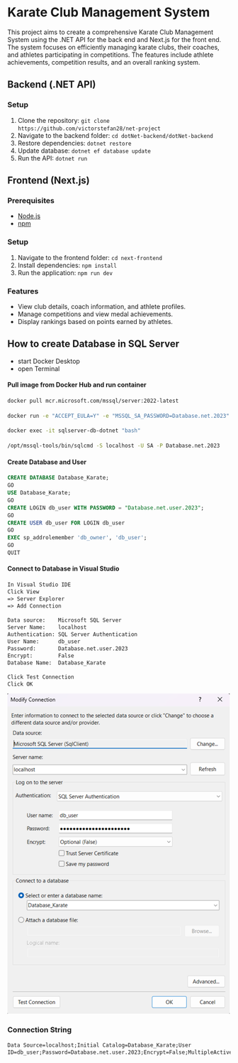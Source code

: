 ﻿# Karate Club Management System

This project aims to create a comprehensive Karate Club Management System using the .NET API for the back end and Next.js for the front end. The system focuses on efficiently managing karate clubs, their coaches, and athletes participating in competitions. The features include athlete achievements, competition results, and an overall ranking system.
## Backend (.NET API)

### Setup
1. Clone the repository: `git clone https://github.com/victorstefan28/net-project`
2. Navigate to the backend folder: `cd dotNet-backend/dotNet-backend`
3. Restore dependencies: `dotnet restore`
4. Update database: `dotnet ef database update`
5. Run the API: `dotnet run`

## Frontend (Next.js)

### Prerequisites
- [Node.js](https://nodejs.org/)
- [npm](https://www.npmjs.com/)

### Setup
1. Navigate to the frontend folder: `cd next-frontend`
2. Install dependencies: `npm install`
3. Run the application: `npm run dev`

### Features
- View club details, coach information, and athlete profiles.
- Manage competitions and view medal achievements.
- Display rankings based on points earned by athletes.

## How to create Database in SQL Server

- start Docker Desktop
- open Terminal

#### Pull image from Docker Hub and run container
```bash
docker pull mcr.microsoft.com/mssql/server:2022-latest

docker run -e "ACCEPT_EULA=Y" -e "MSSQL_SA_PASSWORD=Database.net.2023" -p 1433:1433 --name sqlserver-db-dotnet --hostname dotnet -d  mcr.microsoft.com/mssql/server:2022-latest

docker exec -it sqlserver-db-dotnet "bash"

/opt/mssql-tools/bin/sqlcmd -S localhost -U SA -P Database.net.2023
```
#### Create Database and User
```sql
CREATE DATABASE Database_Karate;
GO
USE Database_Karate;
GO
CREATE LOGIN db_user WITH PASSWORD = "Database.net.user.2023";
GO
CREATE USER db_user FOR LOGIN db_user
GO
EXEC sp_addrolemember 'db_owner', 'db_user';
GO
QUIT
```
#### Connect to Database in Visual Studio
```
In Visual Studio IDE
Click View 
=> Server Explorer 
=> Add Connection 

Data source:    Microsoft SQL Server 
Server Name:    localhost
Authentication: SQL Server Authentication
User Name:      db_user
Password:       Database.net.user.2023
Encrypt:        False
Database Name:  Database_Karate

Click Test Connection
Click OK
```

![image](documentation/images/connection-db.png)

### Connection String
```
Data Source=localhost;Initial Catalog=Database_Karate;User ID=db_user;Password=Database.net.user.2023;Encrypt=False;MultipleActiveResultSets=True;TrustServerCertificate=True"
```
